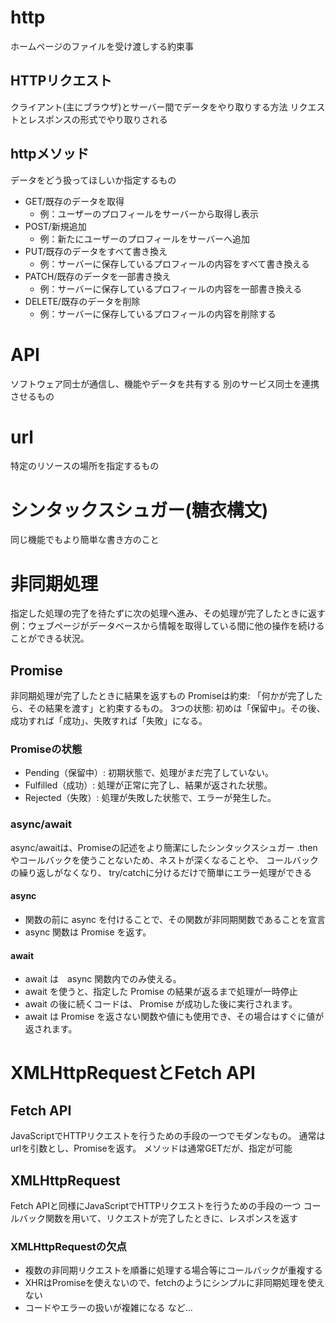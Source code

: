 #   http
ホームページのファイルを受け渡しする約束事

##   HTTPリクエスト
クライアント(主にブラウザ)とサーバー間でデータをやり取りする方法
リクエストとレスポンスの形式でやり取りされる

##   httpメソッド
データをどう扱ってほしいか指定するもの
-   GET/既存のデータを取得
    -   例：ユーザーのプロフィールをサーバーから取得し表示
-   POST/新規追加
    -   例：新たにユーザーのプロフィールをサーバーへ追加
-   PUT/既存のデータをすべて書き換え
    -   例：サーバーに保存しているプロフィールの内容をすべて書き換える
-   PATCH/既存のデータを一部書き換え
    -   例：サーバーに保存しているプロフィールの内容を一部書き換える
-   DELETE/既存のデータを削除
    -   例：サーバーに保存しているプロフィールの内容を削除する

#   API
ソフトウェア同士が通信し、機能やデータを共有する
別のサービス同士を連携させるもの

#   url
特定のリソースの場所を指定するもの

#   シンタックスシュガー(糖衣構文)
同じ機能でもより簡単な書き方のこと

#   非同期処理
指定した処理の完了を待たずに次の処理へ進み、その処理が完了したときに返す
例：ウェブページがデータベースから情報を取得している間に他の操作を続けることができる状況。

##   Promise
非同期処理が完了したときに結果を返すもの
Promiseは約束: 「何かが完了したら、その結果を渡す」と約束するもの。
3つの状態: 初めは「保留中」。その後、成功すれば「成功」、失敗すれば「失敗」になる。

### Promiseの状態
-   Pending（保留中）: 初期状態で、処理がまだ完了していない。
-   Fulfilled（成功）: 処理が正常に完了し、結果が返された状態。
-   Rejected（失敗）: 処理が失敗した状態で、エラーが発生した。

###   async/await
async/awaitは、Promiseの記述をより簡潔にしたシンタックスシュガー
.thenやコールバックを使うことないため、ネストが深くなることや、
コールバックの繰り返しがなくなり、
try/catchに分けるだけで簡単にエラー処理ができる

####    async
-   関数の前に async を付けることで、その関数が非同期関数であることを宣言
-   async 関数は Promise を返す。

####    await
-   await は　async 関数内でのみ使える。
-   await を使うと、指定した Promise の結果が返るまで処理が一時停止
-   await の後に続くコードは、 Promise が成功した後に実行されます。
-   await は Promise を返さない関数や値にも使用でき、その場合はすぐに値が返されます。

#   XMLHttpRequestとFetch API
##  Fetch API
JavaScriptでHTTPリクエストを行うための手段の一つでモダンなもの。
通常はurlを引数とし、Promiseを返す。
メソッドは通常GETだが、指定が可能

##  XMLHttpRequest
Fetch APIと同様にJavaScriptでHTTPリクエストを行うための手段の一つ
コールバック関数を用いて、リクエストが完了したときに、レスポンスを返す

### XMLHttpRequestの欠点
-   複数の非同期リクエストを順番に処理する場合等にコールバックが重複する
-   XHRはPromiseを使えないので、fetchのようにシンプルに非同期処理を使えない
-   コードやエラーの扱いが複雑になる    など…

